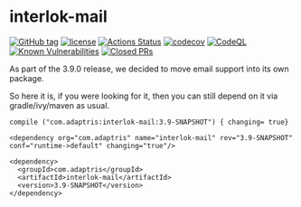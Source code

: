 # interlok-mail

[![GitHub tag](https://img.shields.io/github/tag/adaptris/interlok-mail.svg)](https://github.com/adaptris/interlok-mail/tags)
[![license](https://img.shields.io/github/license/adaptris/interlok-mail.svg)](https://github.com/adaptris/interlok-mail/blob/develop/LICENSE)
[![Actions Status](https://github.com/adaptris/interlok-mail/actions/workflows/gradle-publish.yml/badge.svg)](https://github.com/adaptris/interlok-mail/actions)
[![codecov](https://codecov.io/gh/adaptris/interlok-mail/branch/develop/graph/badge.svg)](https://codecov.io/gh/adaptris/interlok-mail)
[![CodeQL](https://github.com/adaptris/interlok-mail/workflows/CodeQL/badge.svg)](https://github.com/adaptris/interlok-mail/security/code-scanning)
[![Known Vulnerabilities](https://snyk.io/test/github/adaptris/interlok-mail/badge.svg?targetFile=build.gradle)](https://snyk.io/test/github/adaptris/interlok-mail?targetFile=build.gradle)
[![Closed PRs](https://img.shields.io/github/issues-pr-closed/adaptris/interlok-mail)](https://github.com/adaptris/interlok-mail/pulls?q=is%3Apr+is%3Aclosed)

As part of the 3.9.0 release, we decided to move email support into its own package.

So here it is, if you were looking for it, then you can still depend on it via gradle/ivy/maven as usual.

```
compile ("com.adaptris:interlok-mail:3.9-SNAPSHOT") { changing= true}
```

```
<dependency org="com.adaptris" name="interlok-mail" rev="3.9-SNAPSHOT" conf="runtime->default" changing="true"/>
```

```
<dependency>
  <groupId>com.adaptris</groupId>
  <artifactId>interlok-mail</artifactId>
  <version>3.9-SNAPSHOT</version>
</dependency>
```
